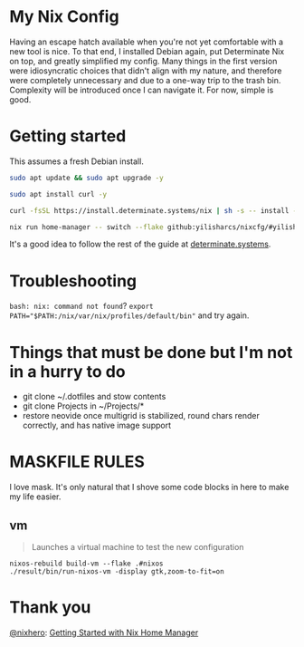 # My Nix Config

Having an escape hatch available when you're not yet comfortable with a new tool is nice. To that end, I installed Debian again, put Determinate Nix on top, and greatly simplified my config. Many things in the first version were idiosyncratic choices that didn't align with my nature, and therefore were completely unnecessary and due to a one-way trip to the trash bin. Complexity will be introduced once I can navigate it. For now, simple is good.

# Getting started

This assumes a fresh Debian install.

```sh
sudo apt update && sudo apt upgrade -y

sudo apt install curl -y

curl -fsSL https://install.determinate.systems/nix | sh -s -- install --determinate

nix run home-manager -- switch --flake github:yilisharcs/nixcfg/#yilisharcs
```

It's a good idea to follow the rest of the guide at [determinate.systems](https://docs.determinate.systems/getting-started/individuals).

# Troubleshooting

`bash: nix: command not found`? `export PATH="$PATH:/nix/var/nix/profiles/default/bin"` and try again.

# Things that must be done but I'm not in a hurry to do

- git clone ~/.dotfiles and stow contents
- git clone Projects in ~/Projects/*
- restore neovide once multigrid is stabilized, round chars render correctly, and has native image support

# MASKFILE RULES

I love mask. It's only natural that I shove some code blocks in here to make my life easier.

## vm

> Launches a virtual machine to test the new configuration

```nu
nixos-rebuild build-vm --flake .#nixos
./result/bin/run-nixos-vm -display gtk,zoom-to-fit=on
```

# Thank you

[@nixhero](https://www.youtube.com/@nixhero): [Getting Started with Nix Home Manager](https://www.youtube.com/watch?v=cZDiqGWPHKI)
